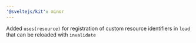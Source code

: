 ```yaml
---
'@sveltejs/kit': minor
---
```


Added `uses(resource)` for registration of custom resource identifiers in `load` that can be reloaded with `invalidate`
